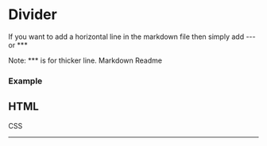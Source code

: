 # Divider


If you want to add a horizontal line in the markdown file then simply add --- or ***

Note: *** is for thicker line.
Markdown
Readme

### Example
HTML
---

CSS
***
